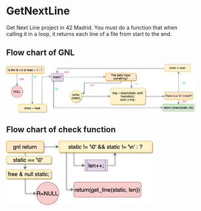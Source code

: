 # GetNextLine

Get Next Line project in 42 Madrid.
You must do a function that when calling it in a loop, it returns each line of a file from start to the end.


## Flow chart of GNL
![GNL Diagram](/flow_charts/gnl_flow_chart.png)

## Flow chart of check function
![GNL Diagram](/flow_charts/ft_check_chart.png)
